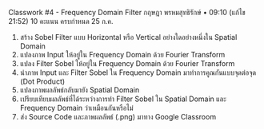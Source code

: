 Classwork #4 - Frequency Domain Filter
กฤษฎา พรหมสุทธิรักษ์
•
09:10 (แก้ไข 21:52)
10 คะแนน
ครบกำหนด 25 ก.ค.
1) สร้าง Sobel Filter แบบ Horizontal หรือ Vertical อย่างใดอย่างหนึ่งใน Spatial Domain
2) แปลงภาพ Input ให้อยู่ใน Frequency Domain ด้วย Fourier Transform
3) แปลง Filter Sobel ให้อยู่ใน Frequency Domain ด้วย Fourier Transform
4) นำภาพ Input และ Filter Sobel ใน Frequency Domain มาทำการคูณกันแบบจุดต่อจุด (Dot Product)
5) แปลงภาพผลลัพธ์กลับมายัง Spatial Domain
6) เปรียบเทียบผลลัพธ์ที่ได้ระหว่างการทำ Filter Sobel ใน Spatial Domain และ Frequency Domain ว่าเหมือนกันหรือไม่
7) ส่ง Source Code และภาพผลลัพธ์ (.png) มาทาง Google Classroom